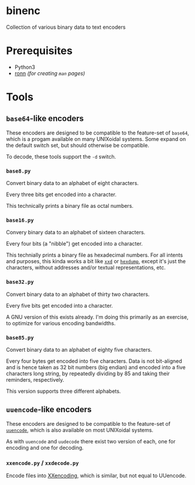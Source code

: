 # binenc
Collection of various binary data to text encoders

# Prerequisites
 * Python3
 * [ronn](https://github.com/rtomayko/ronn) *(for creating `man` pages)*

# Tools
## `base64`-like encoders
These encoders are designed to be compatible to the feature-set of `base64`, which is a progam available on many UNIXoidal systems. Some expand on the default switch set, but should otherwise be compatible.

To decode, these tools support the `-d` switch.

### `base8.py`
Convert binary data to an alphabet of eight characters.

Every three bits get encoded into a character.

This technically prints a binary file as octal numbers.

### `base16.py`
Convery binary data to an alphabet of sixteen characters.

Every four bits (a "nibble") get encoded into a character.

This technially prints a binary file as hexadecimal numbers.
For all intents and purposes, this kinda works a bit like [`xxd`][1] or [`hexdump`][2],
except it's just the characters, without addresses and/or textual representations, etc.

### `base32.py`
Convert binary data to an alphabet of thirty two characters.

Every five bits get encoded into a character.

A GNU version of this exists already.
I'm doing this primarily as an exercise, to optimize for various encoding bandwidths.

### `base85.py`
Convert binary data to an alphabet of eighty five characters.

Every four bytes get encoded into five characters.
Data is not bit-aligned and is hence taken as 32 bit numbers (big endian) and encoded into a five characters long string, by repeatedly dividing by 85 and taking their reminders, respectively.

This version supports three different alphabets.

## `uuencode`-like encoders
These encoders are designed to be compatible to the feature-set of [`uuencode`][3], which is also available on most UNIXoidal systems.

As with `uuencode` and `uudecode` there exist two version of each, one for encoding and one for decoding.

### `xxencode.py` / `xxdecode.py`
Encode files into [XXencoding][4], which is similar, but not equal to UUencode.

 [1]: http://linuxcommand.org/man_pages/xxd1.html
 [2]: https://enwp.org/Hex_dump
 [3]: https://enwp.org/Uuencoding
 [4]: https://enwp.org/Xxencoding
